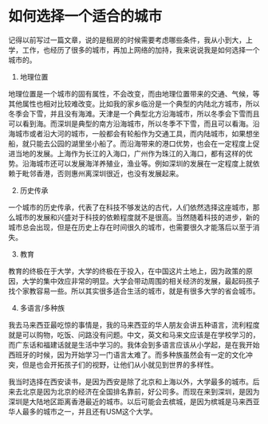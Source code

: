 # 如何选择一个适合的城市

记得以前写过一篇文章，说的是租房的时候需要考虑哪些条件，我从小到大，上学，工作，也经历了很多的城市，再加上网络的加持，我来说说我是如何选择一个城市的。

1. 地理位置

地理位置是一个城市的固有属性，不会改变，而由地理位置带来的交通、气候，等其他属性也相对比较难改变。比如我的家乡临汾是一个典型的内陆北方城市，所以冬季会下雪，并且没有海滩。天津是一个典型北方沿海城市，所以冬季会下雪而且可以看到海。而深圳是典型的南方沿海城市，所以冬季不下雪，而且可以看海。沿海城市或者沿大河的城市，一般都会有轮船作为交通工具，而内陆城市，如果想坐船，就只能去公园的湖里坐小船了。而沿海带来的港口优势，也会在一定程度上促进当地的发展。上海作为长江的入海口，广州作为珠江的入海口，都有这样的优势。沿海城市还可以发展海洋养殖业，渔业等。例如深圳的发展在一定程度上就依赖于毗邻香港，否则惠州离深圳很近，也没有发展起来。

2. 历史传承

一个城市的历史传承，代表了在科技不够发达的古代，人们依然选择这座城市，那么城市的发展和兴盛对于科技的依赖程度就不是很高。当然随着科技的进步，新的城市总会出现，但是在历史上存在时间很久的城市，也需要很久才能落后以至于消失。

3. 教育

教育的终极在于大学，大学的终极在于投入，在中国这片土地上，因为政策的原因，大学的集中效应非常的明显。大学会带动周围的相关经济的发展，最起码孩子找个家教容易一些。所以其实很多适合生活的城市，就是有很多大学的省会城市。

4. 多语言/多种族

我去马来西亚最吃惊的事情是，我的马来西亚的华人朋友会讲五种语言，流利程度就是可以购物，吃饭、问路没有问题。中文，英文和马来文应该是在学校学习的，而广东话和福建话就是生活中学习的。我体会到多语言应该从小学起，是在我开始西班牙的时候，因为开始学习一门语言太难了。而多种族虽然会有一定的文化冲突，但是也会开拓孩子们的视野，让他们从小就见到世界的多样性。


我当时选择在西安读书，是因为西安是除了北京和上海以外，大学最多的城市。后来去北京是因为北京的经济在全国排名靠前，好公司多。而现在来到深圳，是因为深圳是大陆地区距离香港最近的城市。以后可能会去槟城，是因为槟城是马来西亚华人最多的城市之一，并且还有USM这个大学。